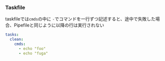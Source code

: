 ### Taskfile
<!-- {ISSUEタイトル}.md になります -->
<!-- ISSUEラベル名に対応するディレクトリに格納されます -->
<!-- ISSUEタイトルに`###`を足して、descriptionの1行目に自動追記します -->

taskfileでは`cmds`の中に `-`でコマンドを一行ずつ記述すると、途中で失敗した場合、Pipefileと同じように以降の行は実行されない

```yaml
tasks:
  clean:
    cmds:
      - echo "foo"
      - echo "fuga"
```
